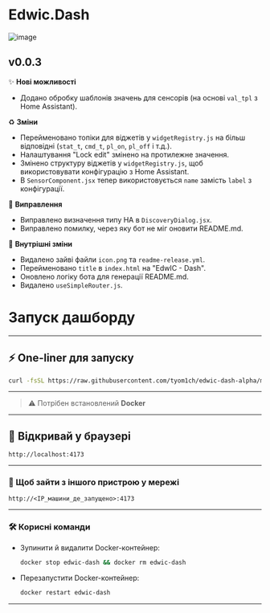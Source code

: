 # Edwic.Dash

![image](https://github.com/user-attachments/assets/cc4f998c-a5bb-49e9-a80c-bbe3e20a9859)

<!-- CHANGELOG START -->
## v0.0.3

✨ **Нові можливості**
- Додано обробку шаблонів значень для сенсорів (на основі `val_tpl` з Home Assistant).

♻️ **Зміни**
- Перейменовано топіки для віджетів у `widgetRegistry.js` на більш відповідні (`stat_t`, `cmd_t`, `pl_on`, `pl_off` і т.д.).
- Налаштування "Lock edit" змінено на протилежне значення.
- Змінено структуру віджетів у `widgetRegistry.js`, щоб використовувати конфігурацію з Home Assistant.
- В `SensorComponent.jsx` тепер використовується `name` замість `label` з конфігурації.

🐛 **Виправлення**
- Виправлено визначення типу HA в `DiscoveryDialog.jsx`.
- Виправлено помилку, через яку бот не міг оновити README.md.

🧹 **Внутрішні зміни**
- Видалено зайві файли `icon.png` та `readme-release.yml`.
- Перейменовано `title` в `index.html` на "EdwIC - Dash".
- Оновлено логіку бота для генерації README.md.
- Видалено `useSimpleRouter.js`.
<!-- CHANGELOG END -->

# Запуск дашборду

---

## ⚡ One-liner для запуску

```bash
curl -fsSL https://raw.githubusercontent.com/tyom1ch/edwic-dash-alpha/main/install.sh -o install.sh && bash install.sh
```

---

> ⚠️ Потрібен встановлений **Docker**

---

## 🚀 Відкривай у браузері

```
http://localhost:4173
```

---

### 📡 Щоб зайти з іншого пристрою у мережі

```
http://<IP_машини_де_запущено>:4173
```

---

### 🛠️ Корисні команди

* Зупинити й видалити Docker-контейнер:

  ```bash
  docker stop edwic-dash && docker rm edwic-dash
  ```

* Перезапустити Docker-контейнер:

  ```bash
  docker restart edwic-dash
  ```
---

